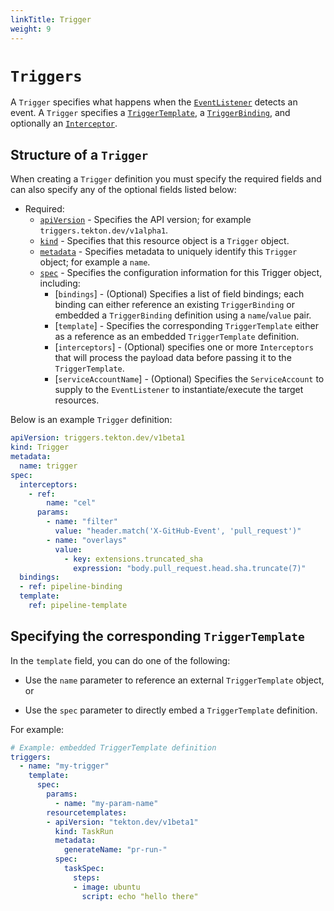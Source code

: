 ```yaml
---
linkTitle: Trigger
weight: 9
---
```

# `Triggers`

A `Trigger` specifies what happens when the [`EventListener`](/vault/Triggers-main/eventlisteners/) detects an event. A `Trigger` specifies a [`TriggerTemplate`](/vault/Triggers-main/triggertemplates/),
a [`TriggerBinding`](/vault/Triggers-main/triggerbindings/), and optionally an [`Interceptor`](/vault/Triggers-main/interceptors/).

## Structure of a `Trigger`

When creating a `Trigger` definition you must specify the required fields and can also specify any of the optional fields listed below:

- Required:
  - [`apiVersion`][kubernetes-overview] - Specifies the API version; for example `triggers.tekton.dev/v1alpha1`.
  - [`kind`][kubernetes-overview] - Specifies that this resource object is a `Trigger` object.
  - [`metadata`][kubernetes-overview] - Specifies metadata to uniquely identify this `Trigger` object; for example a `name`.
  - [`spec`][kubernetes-overview] - Specifies the configuration information for this Trigger object, including:
    - [`bindings`] - (Optional) Specifies a list of field bindings; each binding can either reference an existing `TriggerBinding` or embedded a `TriggerBinding`
                     definition using a `name`/`value` pair.
    - [`template`] - Specifies the corresponding `TriggerTemplate` either as a reference as an embedded `TriggerTemplate` definition.
    - [`interceptors`] - (Optional) specifies one or more `Interceptors` that will process the payload data before passing it to the `TriggerTemplate`.
    - [`serviceAccountName`] - (Optional) Specifies the `ServiceAccount` to supply to the `EventListener` to instantiate/execute the target resources.

Below is an example `Trigger` definition:

<!-- FILE: examples/v1beta1/trigger-ref/trigger.yaml -->
```YAML
apiVersion: triggers.tekton.dev/v1beta1
kind: Trigger
metadata:
  name: trigger
spec:
  interceptors:
    - ref:
        name: "cel"
      params:
        - name: "filter"
          value: "header.match('X-GitHub-Event', 'pull_request')"
        - name: "overlays"
          value:
            - key: extensions.truncated_sha
              expression: "body.pull_request.head.sha.truncate(7)"
  bindings:
  - ref: pipeline-binding
  template:
    ref: pipeline-template
```

## Specifying the corresponding `TriggerTemplate`

In the `template` field,  you can do one of the following:

* Use the `name` parameter to reference an external `TriggerTemplate` object, or

* Use the `spec` parameter to directly embed a `TriggerTemplate` definition.

For example:

```yaml
# Example: embedded TriggerTemplate definition
triggers:
  - name: "my-trigger"
    template:
      spec: 
        params:
          - name: "my-param-name"
        resourcetemplates:
        - apiVersion: "tekton.dev/v1beta1"
          kind: TaskRun
          metadata:
            generateName: "pr-run-"
          spec:
            taskSpec:
              steps:
              - image: ubuntu
                script: echo "hello there"
```

[kubernetes-overview]:
  https://kubernetes.io/docs/concepts/overview/working-with-objects/kubernetes-objects/#required-fields

